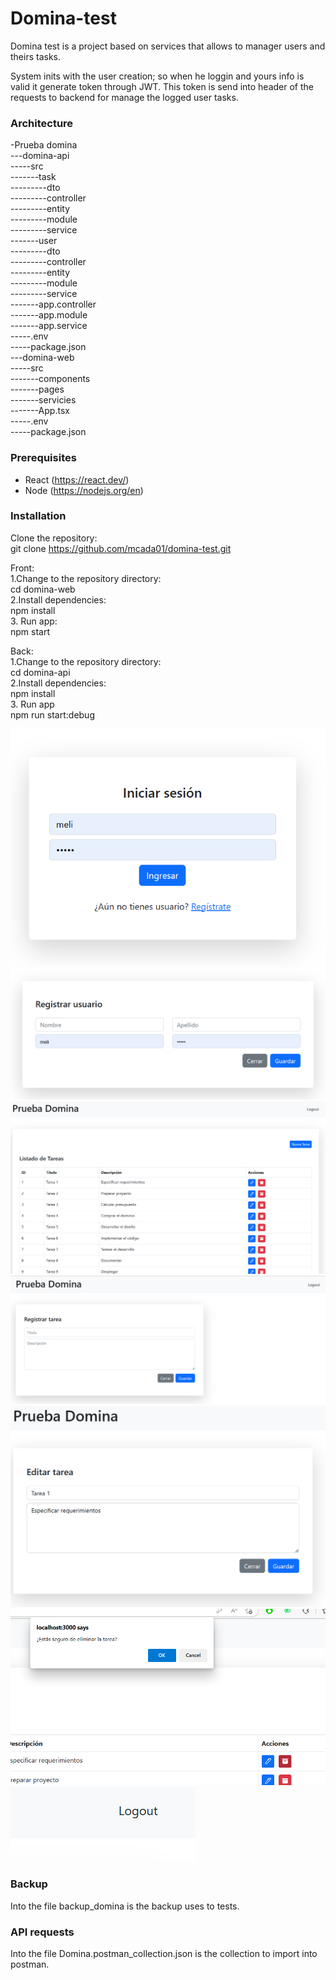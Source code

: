 # Domina-test
Domina test is a project based on services that allows to manager users and theirs tasks.

System inits with the user creation; so when he loggin and yours info is valid it generate token through JWT.
This token is send into header of the requests to backend for manage the logged user tasks.


### Architecture
-Prueba domina<br>
---domina-api<br>
-----src<br>
-------task<br>
---------dto<br>
---------controller<br>
---------entity<br>
---------module<br>
---------service<br>
-------user<br>
---------dto<br>
---------controller<br>
---------entity<br>
---------module<br>
---------service<br>
-------app.controller<br>
-------app.module<br>
-------app.service<br>
-----.env<br>
-----package.json<br>
---domina-web<br>
-----src<br>
-------components<br>
-------pages<br>
-------servicies<br>
-------App.tsx<br>
-----.env<br>
-----package.json
		


### Prerequisites
* React (https://react.dev/)
* Node (https://nodejs.org/en)



### Installation
Clone the repository:<br>
git clone https://github.com/mcada01/domina-test.git <br>

Front:<br>
1.Change to the repository directory:<br>
cd domina-web <br>
2.Install dependencies:<br>
npm install	<br>
3. Run app:<br>
npm start<br>

Back:<br>
1.Change to the repository directory:<br>
cd domina-api <br>
2.Install dependencies:<br>
npm install	<br>
3. Run app<br>
npm run start:debug

<img src='https://github.com/mcada01/domina-test/blob/f06f6f2c68ac6881120a0420bd8d632c8ecf4c4a/domina-web/src/assets/login.png'/>
<img src='https://github.com/mcada01/domina-test/blob/f06f6f2c68ac6881120a0420bd8d632c8ecf4c4a/domina-web/src/assets/register.png'/>
<img src='https://github.com/mcada01/domina-test/blob/f06f6f2c68ac6881120a0420bd8d632c8ecf4c4a/domina-web/src/assets/viewTasks.png'/>
<img src='https://github.com/mcada01/domina-test/blob/f06f6f2c68ac6881120a0420bd8d632c8ecf4c4a/domina-web/src/assets/addTask.png'/>
<img src='https://github.com/mcada01/domina-test/blob/f06f6f2c68ac6881120a0420bd8d632c8ecf4c4a/domina-web/src/assets/editTask.png'/>
<img src='https://github.com/mcada01/domina-test/blob/f06f6f2c68ac6881120a0420bd8d632c8ecf4c4a/domina-web/src/assets/deleteTask.png'/>
<img src='https://github.com/mcada01/domina-test/blob/f06f6f2c68ac6881120a0420bd8d632c8ecf4c4a/domina-web/src/assets/logout.png'/>


### Backup
Into the file backup_domina is the backup uses to tests.



### API requests
Into the file Domina.postman_collection.json is the collection to import into postman.
